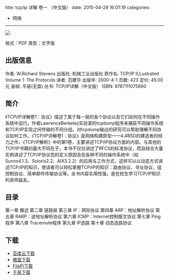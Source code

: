 title: tcp/ip 详解 卷一 （中文版）
date: 2015-04-29 16:01:19
categories:
  - 网络
---

![](http://img5.douban.com/lpic/s1543906.jpg)

格式：PDF
类型：文字版

<!--more-->

## 出版信息 ##

作者: W.Richard Stevens 
出版社: 机械工业出版社
原作名: TCP/IP ILLustrated Volume 1: The Protocols
译者: 范建华 
出版年: 2000-4-1
页数: 423
定价: 45.00元
装帧: 平装(无盘)
丛书: TCP/IP详解（中文版）
ISBN: 9787111075660

## 简介 ##

《TCP/IP详解卷1：协议》描述了属于每一层的各个协议以及它们如何在不同操作系统中运行。作者LawrenceBerkeley实验室的tcpdump程序来捕获不同操作系统和TCP/IP实现之间传输的不同分组。对tcpdump输出的研究可以帮助理解不同协议如何工作。《TCP/IP详解卷1：协议》是网络构建原型——4.4BSD的建造者的倾力之作，《TCP/IP解析》中的第1卷，主要讲述TCP/IP协议方面的内容。与其他的TCP/IP书藉的最大不同在于，本书不仅仅讲述了RFCS的标准协议，而且结合大量实例讲述了TCP/IP协议包的定义原因及在各种不同的操作系统中（如Sunos4.1.3、Soloris2.2、AIX3.2.2）的应用与工作方式，这样可以以动态方式讲述TCP/IP的知识，使读者可以轻松掌握TCP/IP的知识：路由协议、寻址协议、组控制协议、简单邮件传输协议等。全书内容实用性强，是在校生学习TCP/IP知识的良师益友。

## 目录 ##

第一章 概述
第二章 链路层
第三章 IP：网际协议
第四章 ARP：地址解析协议
第五章 RARP：逆地址解析协议
第六章 ICMP：Internet控制报文协议
第七章 Ping程序
第八章 Traceroute程序
第九章 IP选路
第十章 动态选路协议

## 下载 ##

* [百度云下载](http://pan.baidu.com/s/1sjma5Ut)
* [微盘下载](http://vdisk.weibo.com/s/aADaW4YROTBaD)
* [FilePi下载](http://filepi.com/i/mWkhOlv)
* [千易下载](http://1000eb.com/1ggcc)
